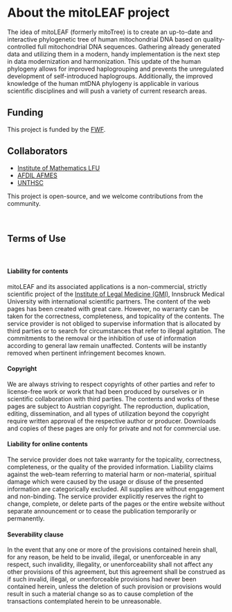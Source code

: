 <!--
This file is part of the mitoLEAF (formerly mitoTree) project and authored by Noah Hurmer.

Copyright 2024, Noah Hurmer & mitoLEAF.

This Source Code Form is subject to the terms of the Mozilla Public
License, v. 2.0. If a copy of the MPL was not distributed with this
file, You can obtain one at https://mozilla.org/MPL/2.0/.
-->

# About the mitoLEAF project

The idea of mitoLEAF (formerly mitoTree) is to create an up-to-date and interactive phylogenetic tree of human mitochondrial DNA
based on quality-controlled full mitochondrial DNA sequences. Gathering already generated data and utilizing
them in a modern, handy implementation is the next step in data modernization and harmonization. This update
of the human phylogeny allows for improved haplogrouping and prevents the unregulated development of
self-introduced haplogroups. Additionally, the improved knowledge of the human mtDNA phylogeny is applicable
in various scientific disciplines and will push a variety of current research areas.

## Funding
This project is funded by the [FWF](https://pf.fwf.ac.at/en/research-in-practice/project-finder/58485).

## Collaborators
- [Institute of Mathematics LFU](https://www.uibk.ac.at/mathematik/index.html.en)
- [AFDIL AFMES](https://www.health.mil/Military-Health-Topics/Health-Readiness/AFMES)
- [UNTHSC](https://experts.unthsc.edu/en/organisations/center-for-human-id)

This project is open-source, and we welcome contributions from the community.

<br>

## Terms of Use

<br>

#### Liability for contents
mitoLEAF and its associated applications is a non-commercial, strictly scientific project of the [Institute of Legal Medicine (GMI)](http://gerichtsmedizin.at/), Innsbruck Medical University with international scientific partners. The content of the web pages has been created with great care. However, no warranty can be taken for the correctness, completeness, and topicality of the contents. The service provider is not obliged to supervise information that is allocated by third parties or to search for circumstances that refer to illegal agitation. The commitments to the removal or the inhibition of use of information according to general law remain unaffected. Contents will be instantly removed when pertinent infringement becomes known.

#### Copyright
We are always striving to respect copyrights of other parties and refer to license-free work or work that had been produced by ourselves or in scientific collaboration with third parties. The contents and works of these pages are subject to Austrian copyright. The reproduction, duplication, editing, dissemination, and all types of utilization beyond the copyright require written approval of the respective author or producer. Downloads and copies of these pages are only for private and not for commercial use.

#### Liability for online contents
The service provider does not take warranty for the topicality, correctness, completeness, or the quality of the provided information. Liability claims against the web-team referring to material harm or non-material, spiritual damage which were caused by the usage or disuse of the presented information are categorically excluded. All supplies are without engagement and non-binding. The service provider explicitly reserves the right to change, complete, or delete parts of the pages or the entire website without separate announcement or to cease the publication temporarily or permanently.

#### Severability clause
In the event that any one or more of the provisions contained herein shall, for any reason, be held to be invalid, illegal, or unenforceable in any respect, such invalidity, illegality, or unenforceability shall not affect any other provisions of this agreement, but this agreement shall be construed as if such invalid, illegal, or unenforceable provisions had never been contained herein, unless the deletion of such provision or provisions would result in such a material change so as to cause completion of the transactions contemplated herein to be unreasonable.
